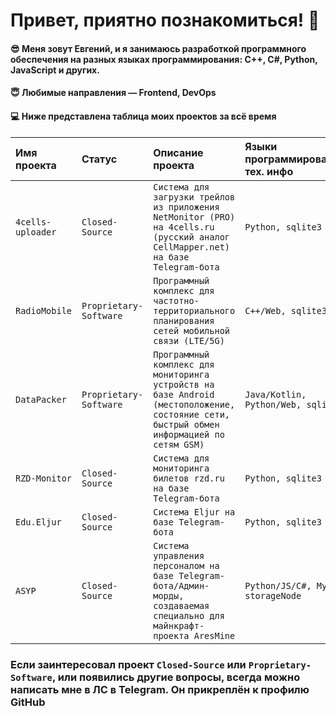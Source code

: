 
# Привет, приятно познакомиться! 👋
#### 😎 Меня зовут Евгений, и я занимаюсь разработкой программного обеспечения на разных языках программирования: C++, C#, Python, JavaScript и других.
#### 😇 Любимые направления — Frontend, DevOps 
#### 💻 Ниже представлена таблица моих проектов за всё время

| Имя проекта | Статус | Описание проекта | Языки программирования, тех. инфо | Года разработки |  | 
| :------ | :------ | :------ | :------ |  :------ |  :------ |
| `4cells-uploader`  | `Closed-Source` | `Система для загрузки трейлов из приложения NetMonitor (PRO) на 4cells.ru (русский аналог CellMapper.net) на базе Telegram-бота` | `Python, sqlite3` | `2025-наст.вр.` | [Узнать подробнее]() |
| `RadioMobile`  | `Proprietary-Software` | `Программный комплекс для частотно-территориального планирования сетей мобильной связи (LTE/5G)` | `C++/Web, sqlite3` | `2024-наст.вр.` | [Узнать подробнее]() |
| `DataPacker`  | `Proprietary-Software` | `Программный комплекс для мониторинга устройств на базе Android (местоположение, состояние сети, быстрый обмен информацией по сетям GSM)` | `Java/Kotlin, Python/Web, sqlite3` | `2024-наст.вр.` | [Узнать подробнее]() |
| `RZD-Monitor`    | `Closed-Source` | `Система для мониторинга билетов rzd.ru на базе Telegram-бота` | `Python, sqlite3` | `2024` | [Узнать подробнее]() |
| `Edu.Eljur`    | `Closed-Source` | `Система Eljur на базе Telegram-бота` | `Python, sqlite3` | `2023-2025` | [Узнать подробнее]() |
| `ASYP`    | `Closed-Source` | `Система управления персоналом на базе Telegram-бота/Админ-морды, создаваемая специально для майнкрафт-проекта AresMine` | `Python/JS/C#, MySQL, storageNode` | `2022-2024` | [Узнать подробнее]() |

### Если заинтересовал проект `Closed-Source` или `Proprietary-Software`, или появились другие вопросы, всегда можно написать мне в ЛС в Telegram. Он прикреплён к профилю GitHub
